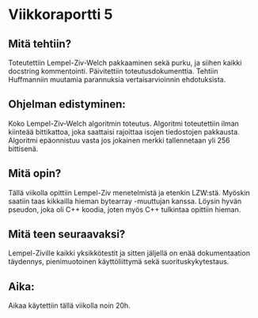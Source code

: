 # Viikkoraportti 5

## Mitä tehtiin?

Toteutettiin Lempel-Ziv-Welch pakkaaminen sekä purku, ja siihen kaikki docstring kommentointi. Päivitettiin toteutusdokumenttia. Tehtiin Huffmanniin muutamia parannuksia vertaisarvioinnin ehdotuksista.
## Ohjelman edistyminen:

Koko Lempel-Ziv-Welch algoritmin toteutus. Algoritmi toteutettiin ilman kiinteää bittikattoa, joka saattaisi rajoittaa isojen tiedostojen pakkausta. Algoritmi epäonnistuu vasta jos jokainen merkki tallennetaan yli 256 bittisenä.

## Mitä opin?

Tällä viikolla opittiin Lempel-Ziv menetelmistä ja etenkin LZW:stä. Myöskin saatiin taas kikkailla hieman bytearray -muuttujan kanssa. Löysin hyvän pseudon, joka oli C++ koodia, joten myös C++ tulkintaa opittiin hieman.

## Mitä teen seuraavaksi?

Lempel-Ziville kaikki yksikkötestit ja sitten jäljellä on enää dokumentaation täydennys, pienimuotoinen käyttöliittymä sekä suorituskykytestaus.

## Aika:

Aikaa käytettiin tällä viikolla noin 20h.
